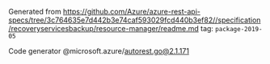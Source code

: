 Generated from https://github.com/Azure/azure-rest-api-specs/tree/3c764635e7d442b3e74caf593029fcd440b3ef82//specification/recoveryservicesbackup/resource-manager/readme.md tag: `package-2019-05`

Code generator @microsoft.azure/autorest.go@2.1.171


